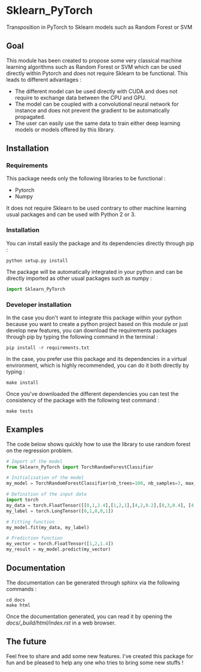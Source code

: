 # Sklearn_PyTorch

Transposition in PyTorch to Sklearn models such as Random Forest or SVM

## Goal

This module has been created to propose some very classical machine learning algorithms such as Random Forest or SVM which can be used directly within Pytorch and does not require Sklearn to be functional. This leads to different advantages : 

- The different model can be used directly with CUDA and does not require to exchange data between the CPU and GPU. 
- The model can be coupled with a convolutional neural network for instance and does not prevent the gradient to be automatically propagated.
- The user can easily use the same data to train either deep learning models or models offered by this library.

## Installation

### Requirements

This package needs only the following libraries to be functional :

- Pytorch
- Numpy

It does not require Sklearn to be used contrary to other machine learning usual packages and can be used with Python 2 or 3.

### Installation

You can install easily the package and its dependencies directly through pip : 

```console
python setup.py install
```

The package will be automatically integrated in your python and can be directly imported as other usual packages such as numpy :

```python
import Sklearn_PyTorch
```

### Developer installation 

In the case you don't want to integrate this package within your python because you want to create a python project based on this module or just develop new features, you can download the requirements packages through pip by typing the following command in the terminal :

```console
pip install -r requirements.txt
```

In the case, you prefer use this package and its dependencies in a virtual environment, which is highly recommended, you can do it both directly by typing :

```console
make install
```

Once you've downloaded the different dependencies you can test the consistency of the package with the following test command : 

```console
make tests
```

## Examples

The code below shows quickly how to use the library to use random forest on the regression problem.

```python
# Import of the model
from Sklearn_PyTorch import TorchRandomForestClassifier

# Initialisation of the model
my_model = TorchRandomForestClassifier(nb_trees=100, nb_samples=3, max_depth=5, bootstrap=True)

# Definition of the input data
import torch
my_data = torch.FloatTensor([[0,1,2.4],[1,2,1],[4,2,0.2],[8,3,0.4], [4,1,0.4]])
my_label = torch.LongTensor([0,1,0,0,1])

# Fitting function
my_model.fit(my_data, my_label)

# Prediction function
my_vector = torch.FloatTensor([1,2,1.4])
my_result = my_model.predict(my_vector)
```

## Documentation

The documentation can be generated through sphinx via the following commands : 

```console
cd docs
make html
```

Once the documentation generated, you can read it by opening the *docs/_build/html/index.rst* in a web browser.

## The future

Feel free to share and add some new features. I've created this package for fun and be pleased to help any one who tries to bring some new stuffs !
